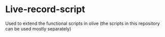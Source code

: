 # Live-record-script
Used to extend the functional scripts in olive (the scripts in this repository can be used mostly separately)
